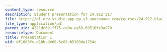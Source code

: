 ```yaml
---
content_type: resource
description: Student presentation for 24.912 S17
file: https://ol-ocw-studio-app-qa.s3.amazonaws.com/courses/24-912-black-matters-introduction-to-black-studies-spring-2017/df1603fcd1bbde605c86b5303da1754c_MIT24_912S17_pres1.pdf
file_type: application/pdf
parent_uid: 4221dc69-ff75-ca0a-ea59-69510fe3a970
resourcetype: Document
title: Presentation 1
uid: df1603fc-d1bb-de60-5c86-b5303da1754c
---
```

